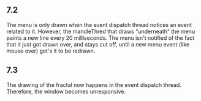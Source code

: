 ## 7.2
The menu is only drawn when the event dispatch thread notices an event related to it. However, the mandleThred that draws "underneath" the menu paints a new line every 20 milliseconds. The menu isn't notified of the fact that it just got drawn over, and stays cut off, until a new menu event (like mouse over) get's it to be redrawn.

## 7.3
The drawing of the fractal now happens in the event dispatch thread.
Therefore, the window becomes unresponsive.